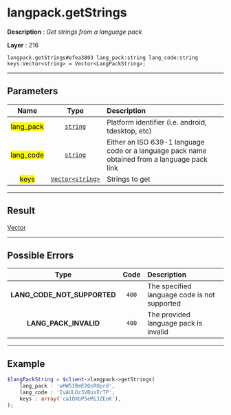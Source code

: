 # langpack.getStrings

**Description** : *Get strings from a language pack*

**Layer** : 216

```tl
langpack.getStrings#efea3803 lang_pack:string lang_code:string keys:Vector<string> = Vector<LangPackString>;
```

---

## Parameters

| Name | Type | Description |
| :---: | :---: | :--- |
| <mark>lang_pack</mark> | [`string`](type/string) | Platform identifier (i.e. android, tdesktop, etc) |
| <mark>lang_code</mark> | [`string`](type/string) | Either an ISO 639-1 language code or a language pack name obtained from a language pack link |
| <mark>keys</mark> | [`Vector<string>`](type/string) | Strings to get |

---

## Result

[Vector<LangPackString>](type/LangPackString)

---

## Possible Errors

| Type | Code | Description |
| :---: | :---: | :--- |
| **LANG_CODE_NOT_SUPPORTED** | `400` | The specified language code is not supported |
| **LANG_PACK_INVALID** | `400` | The provided language pack is invalid |

---

## Example

```php
$langPackString = $client->langpack->getStrings(
	lang_pack : 'wHW51BmE2QsRUprd',
	lang_code : 'IvAULOz3VBusErTP',
	keys : array('ca1QXbP5eMi3ZEoK'),
);
```